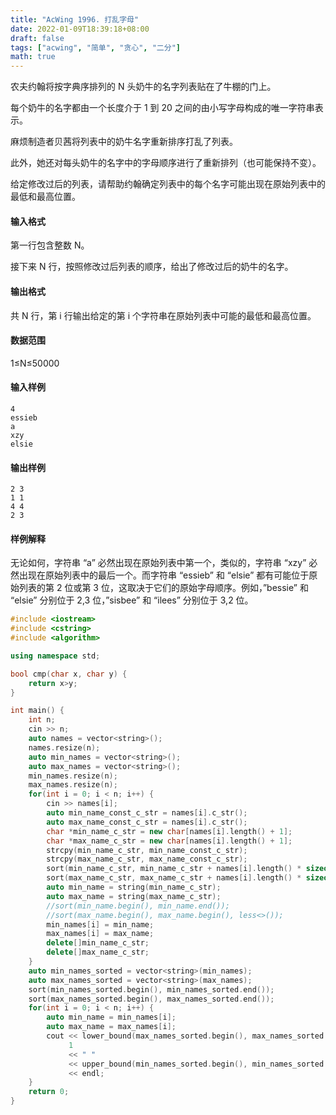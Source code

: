 ```yaml
---
title: "AcWing 1996. 打乱字母"
date: 2022-01-09T18:39:18+08:00
draft: false
tags: ["acwing", "简单", "贪心", "二分"]
math: true
---
```


农夫约翰将按字典序排列的 N 头奶牛的名字列表贴在了牛棚的门上。

每个奶牛的名字都由一个长度介于 1 到 20 之间的由小写字母构成的唯一字符串表示。

麻烦制造者贝茜将列表中的奶牛名字重新排序打乱了列表。

此外，她还对每头奶牛的名字中的字母顺序进行了重新排列（也可能保持不变）。

给定修改过后的列表，请帮助约翰确定列表中的每个名字可能出现在原始列表中的最低和最高位置。

<!--more-->

#### 输入格式

第一行包含整数 N。

接下来 N 行，按照修改过后列表的顺序，给出了修改过后的奶牛的名字。

#### 输出格式

共 N 行，第 i 行输出给定的第 i 个字符串在原始列表中可能的最低和最高位置。

#### 数据范围

1≤N≤50000

#### 输入样例

```
4
essieb
a
xzy
elsie
```

#### 输出样例

```
2 3
1 1
4 4
2 3
```

#### 样例解释

无论如何，字符串 “a” 必然出现在原始列表中第一个，类似的，字符串 “xzy” 必然出现在原始列表中的最后一个。而字符串 “essieb” 和 “elsie” 都有可能位于原始列表的第 2 位或第 3 位，这取决于它们的原始字母顺序。例如，”bessie” 和 “elsie” 分别位于 2,3 位，”sisbee” 和 “ilees” 分别位于 3,2 位。

```cpp
#include <iostream>
#include <cstring>
#include <algorithm>

using namespace std;

bool cmp(char x, char y) {
    return x>y;
}

int main() {
    int n;
    cin >> n;
    auto names = vector<string>();
    names.resize(n);
    auto min_names = vector<string>();
    auto max_names = vector<string>();
    min_names.resize(n);
    max_names.resize(n);
    for(int i = 0; i < n; i++) {
        cin >> names[i];
        auto min_name_const_c_str = names[i].c_str();
        auto max_name_const_c_str = names[i].c_str();
        char *min_name_c_str = new char[names[i].length() + 1];
        char *max_name_c_str = new char[names[i].length() + 1];
        strcpy(min_name_c_str, min_name_const_c_str);
        strcpy(max_name_c_str, max_name_const_c_str);
        sort(min_name_c_str, min_name_c_str + names[i].length() * sizeof(char));
        sort(max_name_c_str, max_name_c_str + names[i].length() * sizeof(char), cmp);
        auto min_name = string(min_name_c_str);
        auto max_name = string(max_name_c_str);
        //sort(min_name.begin(), min_name.end());
        //sort(max_name.begin(), max_name.begin(), less<>());
        min_names[i] = min_name;
        max_names[i] = max_name;
        delete[]min_name_c_str;
        delete[]max_name_c_str;
    }
    auto min_names_sorted = vector<string>(min_names);
    auto max_names_sorted = vector<string>(max_names);
    sort(min_names_sorted.begin(), min_names_sorted.end());
    sort(max_names_sorted.begin(), max_names_sorted.end());
    for(int i = 0; i < n; i++) {
        auto min_name = min_names[i];
        auto max_name = max_names[i];
        cout << lower_bound(max_names_sorted.begin(), max_names_sorted.end(), min_name) - max_names_sorted.begin() +
             1
             << " "
             << upper_bound(min_names_sorted.begin(), min_names_sorted.end(), max_name) - min_names_sorted.begin()
             << endl;
    }
    return 0;
}
```

